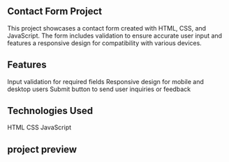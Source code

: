 ## Contact Form Project
This project showcases a contact form created with HTML, CSS, and JavaScript. The form includes validation to ensure accurate user input and features a responsive design for compatibility with various devices.

## Features
Input validation for required fields
Responsive design for mobile and desktop users
Submit button to send user inquiries or feedback

## Technologies Used
HTML
CSS
JavaScript

## project preview

